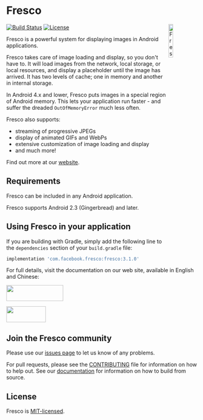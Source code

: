 # Fresco

<img alt="Fresco Logo" align="right" src="docs/static/sample-images/fresco_logo.svg" width="15%" />

[![Build Status](https://circleci.com/gh/facebook/fresco.svg?style=shield)](https://circleci.com/gh/facebook/fresco)
[![License](https://img.shields.io/badge/license-MIT-brightgreen)](https://github.com/facebook/fresco/blob/main/LICENSE)

Fresco is a powerful system for displaying images in Android applications.

Fresco takes care of image loading and display, so you don't have to. It will load images from the network, local storage, or local resources, and display a placeholder until the image has arrived. It has two levels of cache; one in memory and another in internal storage.

In Android 4.x and lower, Fresco puts images in a special region of Android memory. This lets your application run faster - and suffer the dreaded `OutOfMemoryError` much less often.

Fresco also supports:

* streaming of progressive JPEGs
* display of animated GIFs and WebPs
* extensive customization of image loading and display
* and much more!

Find out more at our [website](http://frescolib.org/index.html).

## Requirements

Fresco can be included in any Android application.

Fresco supports Android 2.3 (Gingerbread) and later.

## Using Fresco in your application

If you are building with Gradle, simply add the following line to the `dependencies` section of your `build.gradle` file:

```groovy
implementation 'com.facebook.fresco:fresco:3.1.0'
```

For full details, visit the documentation on our web site, available in English and Chinese:

<a href="http://frescolib.org/docs/index.html"><img src="http://frescolib.org/static/GetStarted-en.png" width="150" height="42"/></a>

<a href="http://fresco-cn.org/docs/index.html"><img src="http://frescolib.org/static/GetStarted-zh.png" width="104" height="42"/></a>

## Join the Fresco community

Please use our [issues page](https://github.com/facebook/fresco/issues) to let us know of any problems.

For pull requests, please see the [CONTRIBUTING](https://github.com/facebook/fresco/blob/main/CONTRIBUTING.md) file for information on how to help out. See our [documentation](http://frescolib.org/docs/building-from-source.html) for information on how to build from source.


## License
Fresco is [MIT-licensed](https://github.com/facebook/fresco/blob/main/LICENSE).
